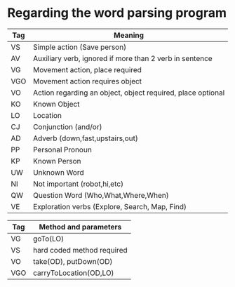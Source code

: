 # Regarding the word parsing program

| Tag | Meaning |
| ------ | ------ |
| VS | Simple action (Save person) |
| AV  | Auxiliary verb, ignored if more than 2 verb in sentence|
| VG | Movement action, place required |
| VGO | Movement action requires object |
| VO | Action regarding an object, object required, place optional |
| KO | Known Object |
| LO | Location |
| CJ | Conjunction (and/or) |
| AD | Adverb  (down,fast,upstairs,out)
| PP | Personal Pronoun |
| KP | Known Person |
| UW | Unknown Word |
| NI | Not important (robot,hi,etc) |
| QW | Question Word (Who,What,Where,When)|
| VE | Exploration verbs (Explore, Search, Map, Find)

| Tag | Method and parameters |
| ---- | ---------------------|   
| VG  | goTo(LO) |
| VS  | hard coded method required |
| VO  | take(OD), putDown(OD)      |
| VGO  | carryToLocation(OD,LO) |
